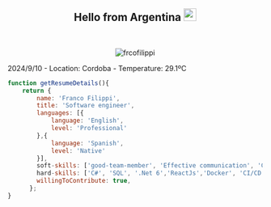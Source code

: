 <h2 align="center">Hello from Argentina <img src="https://media.giphy.com/media/hvRJCLFzcasrR4ia7z/giphy.gif" width="25"></h2>
<br>
<p align="center"> <img src="https://komarev.com/ghpvc/?username=frcofilippi&label=Franco's%20Profile%20Views%20&color=dc143c&style=plastic" alt="frcofilippi" /> </p>

2024/9/10 - Location: Cordoba - Temperature: 29.1ºC

```javascript
function getResumeDetails(){
    return {
        name: 'Franco Filippi',
        title: 'Software engineer',
        languages: [{
            language: 'English',
            level: 'Professional'
        },{
            language: 'Spanish',
            level: 'Native'
        }],
        soft-skills: ['good-team-member', 'Effective communication', 'Creative', 'Well-organized', 'Adaptability'],
        hard-skills: ['C#', 'SQL', '.Net 6','ReactJs','Docker', 'CI/CD', 'Linux', 'AWS'],
        willingToContribute: true,
      };
}
```

